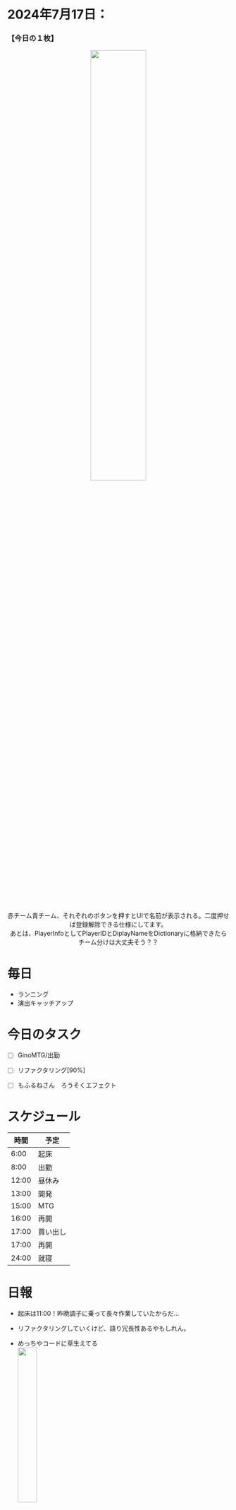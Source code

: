 # 2024年7月17日：

### 【今日の１枚】<br>
<p align="center">
  <img src="https://github.com/user-attachments/assets/ff5a1899-1747-4d44-8f54-96de1129f234" width = 50%><br>
  赤チーム青チーム、それぞれのボタンを押すとUIで名前が表示される。二度押せば登録解除できる仕様にしてます。<br>
  あとは、PlayerInfoとしてPlayerIDとDiplayNameをDictionaryに格納できたらチーム分けは大丈夫そう？？
</p>

# 毎日
- ランニング
- 演出キャッチアップ

# 今日のタスク
- [ ] GinoMTG/出勤
- [ ] リファクタリング[90%]
- [ ] もふるねさん　ろうそくエフェクト


# スケジュール
| 時間 |  予定 |
|----|----|
|6:00|起床|
|8:00|出勤|
|12:00|昼休み|
|13:00|開発|
|15:00|MTG|
|16:00|再開|
|17:00|買い出し|
|17:00|再開|
|24:00|就寝|


# 日報
- 起床は11:00！昨晩調子に乗って長々作業していたからだ…

- リファクタリングしていくけど、語り冗長性あるやもしれん。
- めっちやコードに草生えてる<br>
<img src="https://github.com/user-attachments/assets/b220bb19-c68e-463e-895c-3c7a3363cf17" width = 30%><br>
- 開発してる側はそんな笑顔じゃないんだよな～…w

- ただ現状、かっこよくコードは書けない(ここでのかっこいいは書きながら可読性を意識して後でも読み返せるコードをリアルタイムで書くこと)ので、
コメント入れまくって少しでも読み返せる内容にしておく必要があるんですな…
    - 逐一「このメソッドはこの処理で、この呼び出しは何のためで,,,」ってやってるから結局時間食うんで、ゴリゴリに開発しながら勉強するしかない！がんばろ！！
 
- ゲームしたいゲームしたいゲームしたい～
- 少しだけゼンゼロしちゃおうかしら
- 就寝(25:00)

# 📚今日の知見
- [VSで作るクラスのダイアグラムね。](https://qiita.com/bearjiro/items/f9db9ad181c59d3f81e0)　なるほどなるほど。
- [事前にUnityのデフォルトエディタをPreferenceで設定する必要ありそうです](https://docs.unity3d.com/ja/2018.4/Manual/VisualStudioIntegration.html#:~:text=Unity%20%E3%81%A7%20Edit%20%3E%20Preferences%20%E3%81%AE%E9%A0%86%E3%81%AB%E9%81%B8%E6%8A%9E%E3%81%97%E3%80%81Visual%20Studio%20%E3%81%8C%E5%A4%96%E9%83%A8%E3%82%A8%E3%83%87%E3%82%A3%E3%82%BF%E3%83%BC%E3%81%A8%E3%81%97%E3%81%A6%E9%81%B8%E6%8A%9E%E3%81%95%E3%82%8C%E3%81%A6%E3%81%84%E3%82%8B%E3%81%93%E3%81%A8%E3%82%92%E7%A2%BA%E8%AA%8D%E3%81%97%E3%81%A6%E3%81%8F%E3%81%A0%E3%81%95%E3%81%84%E3%80%82,Tool%20%E8%A8%AD%E5%AE%9A%20%E6%AC%A1%E3%81%AB%E3%80%81%E3%83%97%E3%83%AD%E3%82%B8%E3%82%A7%E3%82%AF%E3%83%88%E5%86%85%E3%81%AE%20C%23%20%E3%83%95%E3%82%A1%E3%82%A4%E3%83%AB%E3%82%92%E3%83%80%E3%83%96%E3%83%AB%E3%82%AF%E3%83%AA%E3%83%83%E3%82%AF%E3%81%97%E3%81%BE%E3%81%99%E3%80%82%20%E3%81%99%E3%82%8B%E3%81%A8%E3%80%81Visual%20Studio%20%E3%81%8C%E8%87%AA%E5%8B%95%E7%9A%84%E3%81%AB%E3%81%9D%E3%81%AE%E3%83%95%E3%82%A1%E3%82%A4%E3%83%AB%E3%82%92%E9%96%8B%E3%81%8D%E3%81%BE%E3%81%99%E3%80%82)
# 🎬今日の演出
開発期間はなかなか難しそうだな～
## 進捗


## やり残し

